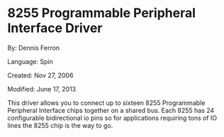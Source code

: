 # 8255 Programmable Peripheral Interface Driver

By: Dennis Ferron

Language: Spin

Created: Nov 27, 2006

Modified: June 17, 2013

This driver allows you to connect up to sixteen 8255 Programmable Peripheral Interface chips together on a shared bus. Each 8255 has 24 configurable bidirectional io pins so for applications requiring tons of IO lines the 8255 chip is the way to go.
